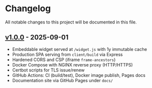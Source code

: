 # Changelog

All notable changes to this project will be documented in this file.

## [v1.0.0] - 2025-09-01
- Embeddable widget served at `/widget.js` with 1y immutable cache
- Production SPA serving from `client/build` via Express
- Hardened CORS and CSP (iframe `frame-ancestors`)
- Docker Compose with NGINX reverse proxy (HTTP/HTTPS)
- Certbot scripts for TLS issue/renew
- GitHub Actions: CI (build/test), Docker image publish, Pages docs
- Documentation site via GitHub Pages under `docs/`

[Unreleased]: https://github.com/smartroutelogistics/Chatbot/compare/v1.0.0...main
[v1.0.0]: https://github.com/smartroutelogistics/Chatbot/releases/tag/v1.0.0
